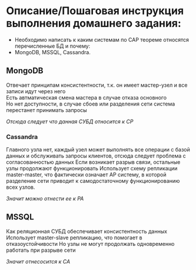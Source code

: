 # Описание/Пошаговая инструкция выполнения домашнего задания:
* Необходимо написать к каким системам по CAP теореме относятся перечисленные БД и почему:
* MongoDB, MSSQL, Cassandra.

## MongoDB

Отвечает принципам консистентности, т.к. он имеет мастер-узел и все записи идут через него   
Есть автматическая смена мастера в случае отказа основного  
Но нет доступности, в случае сбоев или разделения сети система перестанет принимать запросы   

*Отсюда следует что данная СУБД относится к СР*

### Cassandra

Главного узла нет, каждый узел может выполнять все операции с базой данных и обслуживать запросы клиентов, отсюда следует проблема с согласованностью данных
Если возникает разрыв связи, остальные узлы продолжают функционировать
Использует схему репликации master-master, что фактически означает AP систему, в которой разделение сети приводит к самодостаточному функционированию всех узлов.

*Значит можно отнести ее к PA*

## MSSQL

Как реляционная СУБД обеспечивает консистентность данных
Использует master-slave репликацию, что помогает в отказоустойчивости
Но узлы не могут продолжать одновременно работать при разрыве сети

*Значит отнесосится к CA*
